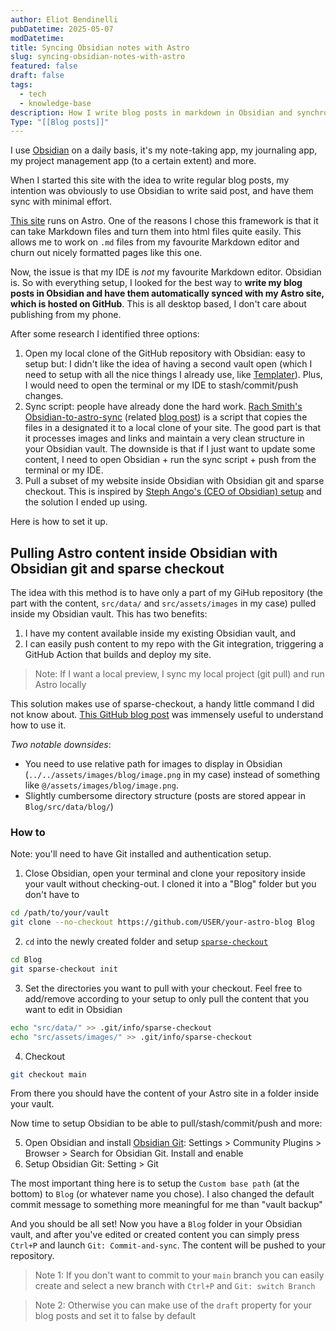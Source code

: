 ```yaml
---
author: Eliot Bendinelli
pubDatetime: 2025-05-07
modDatetime: 
title: Syncing Obsidian notes with Astro
slug: syncing-obsidian-notes-with-astro
featured: false
draft: false
tags:
  - tech
  - knowledge-base
description: How I write blog posts in markdown in Obsidian and synchronise them with my Astro site
Type: "[[Blog posts]]"
---
```


I use [Obsidian](obsidian.md) on a daily basis, it's my note-taking app, my journaling app, my project management app (to a certain extent) and more. 

When I started this site with the idea to write regular blog posts, my intention was obviously to use Obsidian to write said post, and have them sync with minimal effort.

[This site](/projects/this-site) runs on Astro. One of the reasons I chose this framework is that it can take Markdown files and turn them into html files quite easily. This allows me to work on `.md` files from my favourite Markdown editor and churn out nicely formatted pages like this one.

Now, the issue is that my IDE is *not* my favourite Markdown editor. Obsidian is. So with everything setup, I looked for the best way to **write my blog posts in Obsidian and have them automatically synced with my Astro site, which is hosted on GitHub**. This is all desktop based, I don't care about publishing from my phone.

After some research I identified three options: 

1. Open my local clone of the GitHub repository with Obsidian: easy to setup but: I didn't like the idea of having a second vault open (which I need to setup with all the nice things I already use, like [Templater](https://github.com/SilentVoid13/Templater)). Plus, I would need to open the terminal or my IDE to stash/commit/push changes.
2. Sync script: people have already done the hard work. [Rach Smith's Obsidian-to-astro-sync](https://github.com/rachsmithcodes/obsidian-to-astro-sync/tree/main?tab=readme-ov-file) (related [blog post](https://rachsmith.com/automating-obsidian-to-astro/)) is a script that copies the files in a designated it to a local clone of your site. The good part is that it processes images and links and maintain a very clean structure in your Obsidian vault. The downside is that if I just want to update some content, I need to open Obsidian + run the sync script + push from the terminal or my IDE.
3. Pull a subset of my website inside Obsidian with Obsidian git and sparse checkout. This is inspired by [Steph Ango's (CEO of Obsidian) setup](https://stephango.com/vault) and the solution I ended up using.

Here is how to set it up.

## Pulling Astro content inside Obsidian with Obsidian git and sparse checkout

The idea with this method is to have only a part of my GiHub repository (the part with the content, `src/data/` and `src/assets/images` in my case) pulled inside my Obsidian vault. This has two benefits: 
1. I have my content available inside my existing Obsidian vault, and 
2. I can easily push content to my repo with the Git integration, triggering a GitHub Action that builds and deploy my site.

> Note: If I want a local preview, I sync my local project (git pull) and run Astro locally 

This solution makes use of sparse-checkout, a handy little command I did not know about. [This GitHub blog post](https://github.blog/open-source/git/bring-your-monorepo-down-to-size-with-sparse-checkout/) was immensely useful to understand how to use it.

*Two notable downsides*:
- You need to use relative path for images to display in Obsidian (`../../assets/images/blog/image.png` in my case) instead of something like `@/assets/images/blog/image.png`.
- Slightly cumbersome directory structure (posts are stored appear in `Blog/src/data/blog/`)

### How to

Note: you'll need to have Git installed and authentication setup.

1. Close Obsidian, open your terminal and clone your repository inside your vault without checking-out. I cloned it into a "Blog" folder but you don't have to

```sh
cd /path/to/your/vault
git clone --no-checkout https://github.com/USER/your-astro-blog Blog
```

2. `cd` into the newly created folder and setup [`sparse-checkout`](https://git-scm.com/docs/git-sparse-checkout)

```sh
cd Blog
git sparse-checkout init
```

3. Set the directories you want to pull with your checkout. Feel free to add/remove according to your setup to only pull the content that you want to edit in Obsidian

```sh
echo "src/data/" >> .git/info/sparse-checkout
echo "src/assets/images/" >> .git/info/sparse-checkout
```

4. Checkout 

```sh
git checkout main
```

From there you should have the content of your Astro site in a folder inside your vault. 

Now time to setup Obsidian to be able to pull/stash/commit/push and more:

5. Open Obsidian and install [Obsidian Git](https://github.com/Vinzent03/obsidian-git): Settings > Community Plugins > Browser > Search for Obsidian Git. Install and enable
6. Setup Obsidian Git: Setting > Git

The most important thing here is to setup the `Custom base path` (at the bottom) to `Blog` (or whatever name you chose). I also changed the default commit message to something more meaningful for me than "vault backup"

And you should be all set! Now you have a `Blog` folder in your Obsidian vault, and after you've edited or created content you can simply press `Ctrl+P` and launch `Git: Commit-and-sync`. The content will be pushed to your repository.

> Note 1: If you don't want to commit to your `main` branch you can easily create and select a new branch with `Ctrl+P` and `Git: switch Branch` 
 
> Note 2: Otherwise you can make use of the `draft` property for your blog posts and set it to false by default